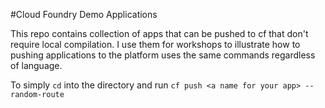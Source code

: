 #Cloud Foundry Demo Applications

This repo contains collection of apps that can be pushed to cf that don't require local compilation. I use them for workshops to illustrate how to pushing applications to the platform uses the same commands regardless of language. 

To simply `cd` into the directory and run `cf push <a name for your app> --random-route`

